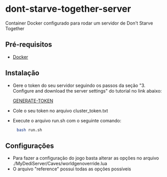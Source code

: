 # dont-starve-together-server
Container Docker configurado para rodar um servidor de Don't Starve Together

## Pré-requisitos
 - [Docker](https://docs.docker.com/engine/install/)

## Instalação
- Gere o token do seu servidor seguindo os passos da seção "3. Configure and download the server settings" do tutorial no link abaixo:

     [GENERATE-TOKEN](https://forums.kleientertainment.com/forums/topic/64441-dedicated-server-quick-setup-guide-linux/)

* Cole o seu token no arquivo cluster_token.txt

- Execute o arquivo run.sh com o seguinte comando:
 ```bash
      bash run.sh
   ```

## Configurações
- Para fazer a configuração do jogo basta alterar as opções no arquivo ./MyDediServer/Caves/worldgenoverride.lua
- O arquivo "reference" possui todas as opções possíveis
